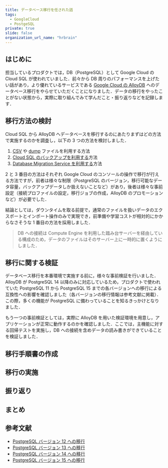 ```yaml
---
title: データベース移行を任された話
tags:
  - GoogleCloud
  - PostgeSQL
private: true
slide: false
organization_url_name: "hrbrain"
---
```


## はじめに
担当しているプロダクトでは，DB（PostgreSQL）として Google Cloud の Cloud SQL が使われていました．前々から DB 周りのパフォーマンスを上げたい話があり，より優れているサービスである [Google Cloud の AlloyDB](https://cloud.google.com/products/alloydb?hl=en) へのデータベース移行をやらせていただくことになりました．データの移行をやったことがない状態から，実際に取り組んでみて学んだこと・振り返りなどを記録します．

## 移行方法の検討
Cloud SQL から AlloyDB へデータベースを移行するのにあたりまずはどの方法で実施するのかを調査し，以下の 3 つの方法を検討しました．

1. [CSV](https://cloud.google.com/alloydb/docs/export-csv-file) や [dump](https://cloud.google.com/alloydb/docs/export-dmp-file) ファイルを利用する方法
2. [Cloud SQL のバックアップを利用する](https://cloud.google.com/alloydb/docs/migrate-cloud-sql-to-alloydb)方法
3. [Database Migration Service を利用する](https://cloud.google.com/database-migration/docs/postgresql-to-alloydb/quickstart)方法

2 と 3 番目の方法はそれぞれ Google Cloud のコンソールの操作で移行が行える方法ですが，前者は様々な制限（PostgreSQL のバージョン，移行可能なデータ容量，バックアップデータしか扱えないことなど）があり，後者は様々な事前設定（接続プロファイルの設定，移行ジョブの作成，AlloyDB のプロモーションなど）が必要でした．

結論としては，ダウンタイムを取る前提で，通常のファイルを扱いデータのエクスポートとインポート操作のみで実現でき，前準備や学習コストが相対的にかからなさそうな 1 番目の方法を採用しました．

> DB への接続は Compute Engine を利用した踏み台サーバーを経由している構成のため，データのファイルはそのサーバー上に一時的に置くようにしました．

## 移行に関する検証
データベース移行を本番環境で実施する前に，様々な事前検証を行いました．AlloyDB が PostgreSQL 14 以降のみに対応しているため，プロダクトで使われていた PostgreSQL 11 から PostgreSQL 15 までの各バージョンへの移行による互換性への影響を確認しました（各バージョンの移行情報は参考文献に掲載）．この際，多くの機能が PostgreSQL に備わっていることを知るきっかけとなりました．

もう一つの事前検証としては，実際に AlloyDB を用いた検証環境を用意し，アプリケーションが正常に動作するのかを確認しました．ここでは，主機能に対する回帰テストを実施し，DB への接続を含めデータの読み書きができていることを検証しました．

## 移行手順書の作成

## 移行の実施

## 振り返り

## まとめ

## 参考文献
- [PostgreSQL バージョン 12 への移行](https://www.postgresql.org/docs/12/release-12.html#id-1.11.6.28.4)
- [PostgreSQL バージョン 13 への移行](https://www.postgresql.org/docs/13/release-13.html#id-1.11.6.26.4)
- [PostgreSQL バージョン 14 への移行](https://www.postgresql.org/docs/14/release-14.html#id-1.11.6.23.4)
- [PostgreSQL バージョン 15 への移行](https://www.postgresql.org/docs/15/release-15.html#id-1.11.6.18.4)
